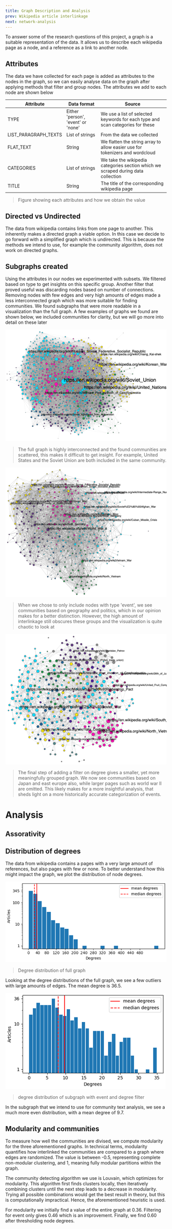 ```yaml
---
title: Graph Description and Analysis
prev: Wikipedia article interlinkage
next: network-analysis
---
```


To answer some of the research questions of this project, a graph is a suitable representation of the data. It allows us to describe each wikipedia page as a node, and a reference as a link to another node. 

## Attributes

The data we have collected for each page is added as attributes to the nodes in the graph, so we can easily analyse data on the graph after applying methods that filter and group nodes. The attributes we add to each node are shown below

| Attribute            | Data format                        | Source                                                                           |
|----------------------|------------------------------------|----------------------------------------------------------------------------------|
| TYPE                 | Either 'person', 'event' or 'none' | We use a list of selected keywords for each type and scan categories for these   |
| LIST_PARAGRAPH_TEXTS | List of strings                    | From the data we collected                                                       |
| FLAT_TEXT            | String                             | We flatten the string array to allow easier use for tokenizers and wordcloud     |
| CATEGORIES           | List of strings                    | We take the wikipedia categories section which we scraped during data collection |
| TITLE                | String                             | The title of the corresponding wikipedia page   <br/>                            |
> Figure showing each attributes and how we obtain the value

## Directed vs Undirected

The data from wikipedia contains links from one page to another. This inherently makes a directed graph a viable option. In this case we decide to go forward with a simplified graph which is undirected. This is because the methods we intend to use, for example the community algorithm, does not work on directed graphs. 

## Subgraphs created

Using the attributes in our nodes we experimented with subsets. We filtered based on type to get insights on this specific group. Another filter that proved useful was discarding nodes based on number of connections. Removing nodes with few edges and very high amounts of edges made a less interconnected graph which was more suitable for finding communities. We found subgraphs that were more readable in a visualization than the full graph. A few examples of graphs we found are shown below, we included communities for clarity, but we will go more into detail on these later

![](/images/full-graph.png)

> The full graph is highly interconnected and the found communities are scattered, this makes it difficult to get insight. For example, United States and the Soviet Union are both included in the same community.

![](/images/subgraph-event.png)

> When we chose to only include nodes with type 'event', we see communities based on geography and politics, which in our opinion makes for a better distinction. However, the high amount of interlinkage still obscures these groups and the visualization is quite chaotic to look at

![](/images/subgraph-event-degree-filter.png)

> The final step of adding a filter on degree gives a smaller, yet more meaningfully grouped graph. We now see communities based on Japan and east europe also, while larger pages such as world war II are omitted. This likely makes for a more insightful analysis, that sheds light on a more historically accurate categorization of events.

# Analysis

## Assorativity



## Distribution of degrees

The data from wikipedia contains a pages with a very large amount of references, but also pages with few or none. To better understand how this might impact the graph, we plot the distribution of node degrees.

![](/images/degree-distribution-fullgraph.png)

> Degree distribution of full graph

Looking at the degree distributions of the full graph, we see a few outliers with large amounts of edges. The mean degree is 36.5. 

![](/images/degree-distribution.png)

> degree distribution of subgraph with event and degree filter

In the subgraph that we intend to use for community text analysis, we see a much more even distribution, with a mean degree of 9.7. 

## Modularity and communities

To measure how well the communities are divised, we compute modularity for the three aforementioned graphs. In technical terms, modularity quantifies how interlinked the communities are compared to a graph where edges are randomized. The value is between -0.5, representing complete non-modular clustering, and 1, meaning fully modular partitions within the graph. 

The community detecting algorithm we use is Louvain, which optimizes for modularity. This algorithm first finds clusters locally, then iteratively combining clusters until the next step leads to a decrease in modularity. Trying all possible combinations would get the best result in theory, but this is computationally impractical. Hence, the aforementioned heuristic is used.

For modularity we initially find a value of the entire graph at 0.36. Filtering for event only gives 0.46 which is an improvement. Finally, we find 0.60 after thresholding node degrees. 